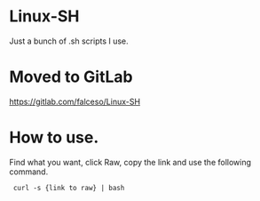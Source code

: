 # Linux-SH
Just a bunch of .sh scripts I use.

# Moved to GitLab
<https://gitlab.com/falceso/Linux-SH>

# How to use.
Find what you want, click Raw, copy the link and use the following command.

``` curl -s {link to raw} | bash```
